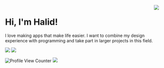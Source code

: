 

<img align='right' src="https://github-readme-stats.vercel.app/api?username=imhalid&show_icons=true">

# Hi, I'm Halid! 
I love making apps that make life easier. I want to combine my design experience with programming and take part in larger projects in this field.



[![](https://img.shields.io/twitter/follow/halidislm?style=social)](https://www.twitter.com/halidislm)
[![](https://img.shields.io/github/followers/imhalid?style=social)](https://www.github.com/imhalid)

![Profile View Counter](https://komarev.com/ghpvc/?username=imhalid)
[![](https://img.shields.io/badge/-open%20to%20work-gray?labelColor=green)](https://www.linkedin.com/in/imhalid001/)
